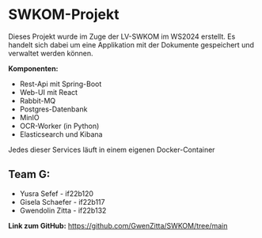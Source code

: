 # SWKOM-Projekt

Dieses Projekt wurde im Zuge der LV-SWKOM im WS2024 erstellt. Es handelt sich dabei
um eine Applikation mit der Dokumente gespeichert und verwaltet werden können.

**Komponenten:**
- Rest-Api mit Spring-Boot
- Web-UI mit React
- Rabbit-MQ
- Postgres-Datenbank
- MinIO
- OCR-Worker (in Python)
- Elasticsearch und Kibana

Jedes dieser Services läuft in einem eigenen Docker-Container

## Team G:

- Yusra Sefef - if22b120
- Gisela Schaefer - if22b117
- Gwendolin Zitta - if22b132

**Link zum GitHub:** https://github.com/GwenZitta/SWKOM/tree/main